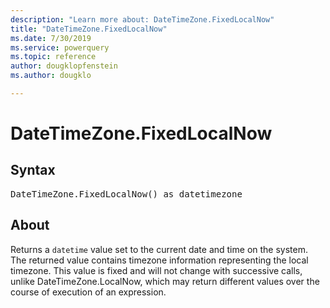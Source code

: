 ```yaml
---
description: "Learn more about: DateTimeZone.FixedLocalNow"
title: "DateTimeZone.FixedLocalNow"
ms.date: 7/30/2019
ms.service: powerquery
ms.topic: reference
author: dougklopfenstein
ms.author: dougklo

---
```

# DateTimeZone.FixedLocalNow

## Syntax

<pre>
DateTimeZone.FixedLocalNow() as datetimezone
</pre>
  
## About  
Returns a `datetime` value set to the current date and time on the system. The returned value contains timezone information representing the local timezone. This value is fixed and will not change with successive calls, unlike DateTimeZone.LocalNow, which may return different values over the course of execution of an expression.
